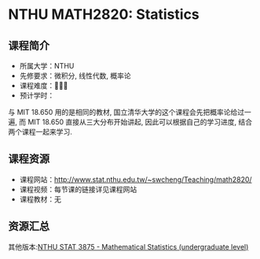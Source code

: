 # NTHU MATH2820: Statistics

## 课程简介

- 所属大学：NTHU
- 先修要求：微积分, 线性代数, 概率论
- 课程难度：🌟🌟🌟
- 预计学时：

与 MIT 18.650 用的是相同的教材, 国立清华大学的这个课程会先把概率论给过一遍, 而 MIT 18.650 直接从三大分布开始讲起, 因此可以根据自己的学习进度, 结合两个课程一起来学习.

## 课程资源

- 课程网站：<http://www.stat.nthu.edu.tw/~swcheng/Teaching/math2820/>
- 课程视频：每节课的链接详见课程网站
- 课程教材：无

## 资源汇总

其他版本:[NTHU STAT 3875 - Mathematical Statistics (undergraduate level)](http://www.stat.nthu.edu.tw/~swcheng/Teaching/stat3875/index.php)
